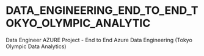 # DATA_ENGINEERING_END_TO_END_TOKYO_OLYMPIC_ANALYTIC
Data Engineer AZURE Project - End to End Azure Data Engineering (Tokyo Olympic Data Analytics) 



